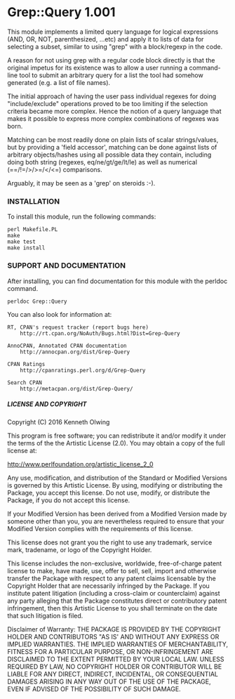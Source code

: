 # Grep::Query 1.001

This module implements a limited query language for logical expressions
(AND, OR, NOT, parenthesized, ...etc) and apply it to lists of data for
selecting a subset, similar to using "grep" with a block/regexp in the code.

A reason for not using grep with a regular code block directly is that the
original impetus for its existence was to allow a user running a command-line
tool to submit an arbitrary query for a list the tool had somehow generated
(e.g. a list of file names).

The initial approach of having the user pass individual regexes for doing
"include/exclude" operations proved to be too limiting if the selection
criteria became more complex. Hence the notion of a query language that
makes it possible to express more complex combinations of regexes was born.  

Matching can be most readily done on plain lists of scalar strings/values,
but by providing a 'field accessor', matching can be done against lists of
arbitrary objects/hashes using all possible data they contain, including
doing both string (regexes, eq/ne/gt/ge/lt/le) as well as numerical
(==/!=/>/>=/</<=) comparisons.

Arguably, it may be seen as a 'grep' on steroids :-).

### INSTALLATION

To install this module, run the following commands:

	perl Makefile.PL
	make
	make test
	make install

### SUPPORT AND DOCUMENTATION

After installing, you can find documentation for this module with the
perldoc command.

    perldoc Grep::Query

You can also look for information at:

    RT, CPAN's request tracker (report bugs here)
        http://rt.cpan.org/NoAuth/Bugs.html?Dist=Grep-Query

    AnnoCPAN, Annotated CPAN documentation
        http://annocpan.org/dist/Grep-Query

    CPAN Ratings
        http://cpanratings.perl.org/d/Grep-Query

    Search CPAN
        http://metacpan.org/dist/Grep-Query/

##### LICENSE AND COPYRIGHT

Copyright (C) 2016 Kenneth Olwing

This program is free software; you can redistribute it and/or modify it
under the terms of the the Artistic License (2.0). You may obtain a
copy of the full license at:

http://www.perlfoundation.org/artistic_license_2_0

Any use, modification, and distribution of the Standard or Modified
Versions is governed by this Artistic License. By using, modifying or
distributing the Package, you accept this license. Do not use, modify,
or distribute the Package, if you do not accept this license.

If your Modified Version has been derived from a Modified Version made
by someone other than you, you are nevertheless required to ensure that
your Modified Version complies with the requirements of this license.

This license does not grant you the right to use any trademark, service
mark, tradename, or logo of the Copyright Holder.

This license includes the non-exclusive, worldwide, free-of-charge
patent license to make, have made, use, offer to sell, sell, import and
otherwise transfer the Package with respect to any patent claims
licensable by the Copyright Holder that are necessarily infringed by the
Package. If you institute patent litigation (including a cross-claim or
counterclaim) against any party alleging that the Package constitutes
direct or contributory patent infringement, then this Artistic License
to you shall terminate on the date that such litigation is filed.

Disclaimer of Warranty: THE PACKAGE IS PROVIDED BY THE COPYRIGHT HOLDER
AND CONTRIBUTORS "AS IS' AND WITHOUT ANY EXPRESS OR IMPLIED WARRANTIES.
THE IMPLIED WARRANTIES OF MERCHANTABILITY, FITNESS FOR A PARTICULAR
PURPOSE, OR NON-INFRINGEMENT ARE DISCLAIMED TO THE EXTENT PERMITTED BY
YOUR LOCAL LAW. UNLESS REQUIRED BY LAW, NO COPYRIGHT HOLDER OR
CONTRIBUTOR WILL BE LIABLE FOR ANY DIRECT, INDIRECT, INCIDENTAL, OR
CONSEQUENTIAL DAMAGES ARISING IN ANY WAY OUT OF THE USE OF THE PACKAGE,
EVEN IF ADVISED OF THE POSSIBILITY OF SUCH DAMAGE.
